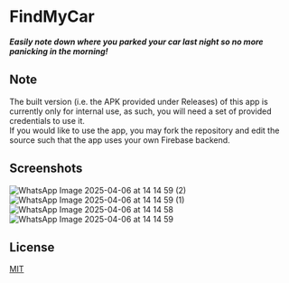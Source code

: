 # FindMyCar
_**Easily note down where you parked your car last night so no more panicking in the morning!**_
## Note
The built version (i.e. the APK provided under Releases) of this app is currently only for internal use, as such, you will need a set of provided credentials to use it.
<br>
If you would like to use the app, you may fork the repository and edit the source such that the app uses your own Firebase backend.
## Screenshots
![WhatsApp Image 2025-04-06 at 14 14 59 (2)](https://github.com/user-attachments/assets/7a0b365c-5d5f-463c-b2dd-1e208da24c10)
![WhatsApp Image 2025-04-06 at 14 14 59 (1)](https://github.com/user-attachments/assets/1801ff29-741d-4ad7-b683-f998e5ad0181)
![WhatsApp Image 2025-04-06 at 14 14 58](https://github.com/user-attachments/assets/c514b7a1-3e35-4be8-a16f-3289e070afb2)
![WhatsApp Image 2025-04-06 at 14 14 59](https://github.com/user-attachments/assets/4b868117-d60e-41ec-aca8-dbbb332d45b6)
## License
[MIT](https://opensource.org/license/mit)
